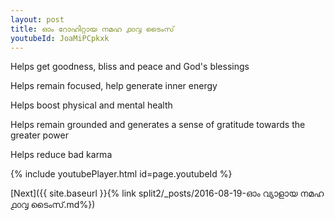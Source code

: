 ```yaml
---
layout: post
title: ഓം റോഹിറ്റായ നമഹ ൧൦൮ ടൈംസ്
youtubeId: JoaMiPCpkxk
---
```

 
 
Helps get goodness, bliss and peace and God's blessings
 
Helps remain focused, help generate inner energy 
 
Helps boost physical and mental health 
 
Helps remain grounded and generates a sense of gratitude towards the greater power 
 
Helps reduce bad karma
 
 
 
 


{% include youtubePlayer.html id=page.youtubeId %}
 
[Next]({{ site.baseurl }}{% link  split2/_posts/2016-08-19-ഓം വ്യാളായ നമഹ ൧൦൮ ടൈംസ്.md%})
 
